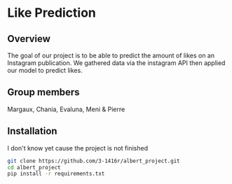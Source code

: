 # Like Prediction

## Overview
The goal of our project is to be able to predict the amount of likes on an Instagram publication. We gathered data via the instagram API then applied our model to predict likes.
## Group members
Margaux, Chania, Evaluna, Meni & Pierre

## Installation
I don't know yet cause the project is not finished


```bash
git clone https://github.com/3-1416r/albert_project.git
cd albert_project
pip install -r requirements.txt

